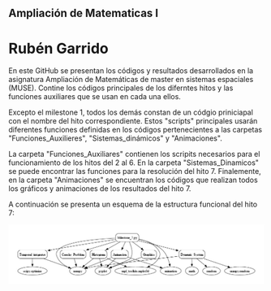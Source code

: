 
## Ampliación de Matematicas I

# Rubén Garrido

En este GitHub se presentan los códigos y resultados desarrollados en la asignatura Ampliación de Matemáticas de master en sistemas espaciales (MUSE). Contine los códigos principales de los diferntes hitos y las funciones auxiliares que se usan en cada una ellos. 

Excepto el milestone 1, todos los demás constan de un códgio priniciapal con el nombre del hito correspondiente. Estos "scripts" principales usarán diferentes funciones definidas en los códigos pertenecientes a las carpetas "Funciones_Auxilieres", "Sistemas_dinámicos" y "Animaciones". 

La carpeta "Funciones_Auxiliares" contienen los scripits necesarios para el funcionamiento de los hitos del 2 al 6. En la carpeta "Sistemas_Dinamicos" se puede encontrar las funciones para la resolución del hito 7. Finalemente, en la carpeta "Animaciones" se encuentran los códigos que realizan todos los gráficos y animaciones de los resultados del hito 7.



A continuación se presenta un esquema de la estructura funcional del hito 7:

![La imagen no ha podido ser cargada](Animaciones/Globos.jpg)